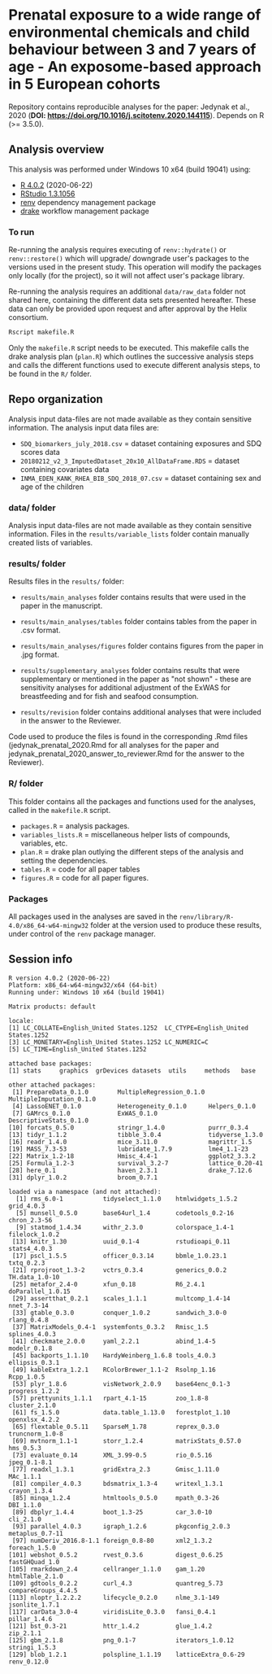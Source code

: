 # Prenatal exposure to a wide range of environmental chemicals and child behaviour between 3 and 7 years of age - An exposome-based approach in 5 European cohorts

Repository contains reproducible analyses for the paper: Jedynak et al., 2020 (**DOI: https://doi.org/10.1016/j.scitotenv.2020.144115**). Depends on R (>= 3.5.0).


## Analysis overview

This analysis was performed under Windows 10 x64 (build 19041) using:    
* [R 4.0.2](https://cran.r-project.org/bin/windows/base) (2020-06-22)   
* [RStudio 1.3.1056](https://rstudio.com)    
* [renv](https://cran.r-project.org/web/packages/renv/index.html) dependency management package    
* [drake](https://github.com/ropensci/drake) workflow management package    


### To run

Re-running the analysis requires executing of `renv::hydrate()` or `renv::restore()` which will upgrade/ downgrade user's packages to the versions used in the present study. This operation will modify the packages only locally (for the project), so it will not affect user's package library.

Re-running the analysis requires an additional `data/raw_data` folder not shared here, containing the different data sets presented hereafter. These data can only be provided upon request and after approval by the Helix consortium.

```bash
Rscript makefile.R
```

Only the `makefile.R` script needs to be executed. This makefile calls the drake analysis plan (`plan.R`) which outlines the successive analysis steps and calls the different functions used to execute different analysis steps, to be found in the `R/` folder. 


## Repo organization

Analysis input data-files are not made available as they contain sensitive information. The analysis input data files are:

* `SDQ_biomarkers_july_2018.csv` = dataset containing exposures and SDQ scores data
* `20180212_v2_3_ImputedDataset_20x10_AllDataFrame.RDS` = dataset containing covariates data
* `INMA_EDEN_KANK_RHEA_BIB_SDQ_2018_07.csv` = dataset containing sex and age of the children


### data/ folder

Analysis input data-files are not made available as they contain sensitive information. Files in the `results/variable_lists` folder contain manually created lists of variables.


### results/ folder

Results files in the `results/` folder:

* `results/main_analyses` folder contains results that were used in the paper in the manuscript.
* `results/main_analyses/tables` folder contains tables from the paper in .csv format.
* `results/main_analyses/figures` folder contains figures from the paper in .jpg format.    

* `results/supplementary_analyses` folder contains results that were supplementary or mentioned in the paper as "not shown" - these are sensitivity analyses for additional adjustment of the ExWAS for breastfeeding and for fish and seafood consumption.    

* `results/revision` folder contains additional analyses that were included in the answer to the Reviewer.

Code used to produce the files is found in the corresponding .Rmd files (jedynak_prenatal_2020.Rmd for all analyses for the paper and jedynak_prenatal_2020_answer_to_reviewer.Rmd for the answer to the Reviewer).


### R/ folder

This folder contains all the packages and functions used for the analyses, called in the `makefile.R` script.

* `packages.R` = analysis packages.
* `variables_lists.R` = miscellaneous helper lists of compounds, variables, etc.
* `plan.R` = drake plan outlying the different steps of the analysis and setting the dependencies.
* `tables.R` = code for all paper tables
* `figures.R` = code for all paper figures.


### Packages

All packages used in the analyses are saved in the `renv/library/R-4.0/x86_64-w64-mingw32` folder at the version used to produce these results, under control of the `renv` package manager.


## Session info

```
R version 4.0.2 (2020-06-22)
Platform: x86_64-w64-mingw32/x64 (64-bit)
Running under: Windows 10 x64 (build 19041)

Matrix products: default

locale:
[1] LC_COLLATE=English_United States.1252  LC_CTYPE=English_United States.1252   
[3] LC_MONETARY=English_United States.1252 LC_NUMERIC=C                          
[5] LC_TIME=English_United States.1252    

attached base packages:
[1] stats     graphics  grDevices datasets  utils     methods   base     

other attached packages:
 [1] PrepareData_0.1.0        MultipleRegression_0.1.0 MultipleImputation_0.1.0
 [4] LassoENET_0.1.0          Heterogeneity_0.1.0      Helpers_0.1.0           
 [7] GAMrcs_0.1.0             ExWAS_0.1.0              DescriptiveStats_0.1.0  
[10] forcats_0.5.0            stringr_1.4.0            purrr_0.3.4             
[13] tidyr_1.1.2              tibble_3.0.4             tidyverse_1.3.0         
[16] readr_1.4.0              mice_3.11.0              magrittr_1.5            
[19] MASS_7.3-53              lubridate_1.7.9          lme4_1.1-23             
[22] Matrix_1.2-18            Hmisc_4.4-1              ggplot2_3.3.2           
[25] Formula_1.2-3            survival_3.2-7           lattice_0.20-41         
[28] here_0.1                 haven_2.3.1              drake_7.12.6            
[31] dplyr_1.0.2              broom_0.7.1             

loaded via a namespace (and not attached):
  [1] rms_6.0-1           tidyselect_1.1.0    htmlwidgets_1.5.2   grid_4.0.3         
  [5] munsell_0.5.0       base64url_1.4       codetools_0.2-16    chron_2.3-56       
  [9] statmod_1.4.34      withr_2.3.0         colorspace_1.4-1    filelock_1.0.2     
 [13] knitr_1.30          uuid_0.1-4          rstudioapi_0.11     stats4_4.0.3       
 [17] pscl_1.5.5          officer_0.3.14      bbmle_1.0.23.1      txtq_0.2.3         
 [21] rprojroot_1.3-2     vctrs_0.3.4         generics_0.0.2      TH.data_1.0-10     
 [25] metafor_2.4-0       xfun_0.18           R6_2.4.1            doParallel_1.0.15  
 [29] assertthat_0.2.1    scales_1.1.1        multcomp_1.4-14     nnet_7.3-14        
 [33] gtable_0.3.0        conquer_1.0.2       sandwich_3.0-0      rlang_0.4.8        
 [37] MatrixModels_0.4-1  systemfonts_0.3.2   Rmisc_1.5           splines_4.0.3      
 [41] checkmate_2.0.0     yaml_2.2.1          abind_1.4-5         modelr_0.1.8       
 [45] backports_1.1.10    HardyWeinberg_1.6.8 tools_4.0.3         ellipsis_0.3.1     
 [49] kableExtra_1.2.1    RColorBrewer_1.1-2  Rsolnp_1.16         Rcpp_1.0.5         
 [53] plyr_1.8.6          visNetwork_2.0.9    base64enc_0.1-3     progress_1.2.2     
 [57] prettyunits_1.1.1   rpart_4.1-15        zoo_1.8-8           cluster_2.1.0      
 [61] fs_1.5.0            data.table_1.13.0   forestplot_1.10     openxlsx_4.2.2     
 [65] flextable_0.5.11    SparseM_1.78        reprex_0.3.0        truncnorm_1.0-8    
 [69] mvtnorm_1.1-1       storr_1.2.4         matrixStats_0.57.0  hms_0.5.3          
 [73] evaluate_0.14       XML_3.99-0.5        rio_0.5.16          jpeg_0.1-8.1       
 [77] readxl_1.3.1        gridExtra_2.3       Gmisc_1.11.0        MAc_1.1.1          
 [81] compiler_4.0.3      bdsmatrix_1.3-4     writexl_1.3.1       crayon_1.3.4       
 [85] minqa_1.2.4         htmltools_0.5.0     mpath_0.3-26        DBI_1.1.0          
 [89] dbplyr_1.4.4        boot_1.3-25         car_3.0-10          cli_2.1.0          
 [93] parallel_4.0.3      igraph_1.2.6        pkgconfig_2.0.3     metaplus_0.7-11    
 [97] numDeriv_2016.8-1.1 foreign_0.8-80      xml2_1.3.2          foreach_1.5.0      
[101] webshot_0.5.2       rvest_0.3.6         digest_0.6.25       fastGHQuad_1.0     
[105] rmarkdown_2.4       cellranger_1.1.0    gam_1.20            htmlTable_2.1.0    
[109] gdtools_0.2.2       curl_4.3            quantreg_5.73       compareGroups_4.4.5
[113] nloptr_1.2.2.2      lifecycle_0.2.0     nlme_3.1-149        jsonlite_1.7.1     
[117] carData_3.0-4       viridisLite_0.3.0   fansi_0.4.1         pillar_1.4.6       
[121] bst_0.3-21          httr_1.4.2          glue_1.4.2          zip_2.1.1          
[125] gbm_2.1.8           png_0.1-7           iterators_1.0.12    stringi_1.5.3      
[129] blob_1.2.1          polspline_1.1.19    latticeExtra_0.6-29 renv_0.12.0    

```

